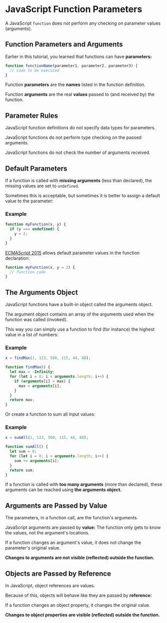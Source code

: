 # JavaScript Function Parameters

A JavaScript `function` does not perform any checking on parameter values (arguments).


## Function Parameters and Arguments
Earlier in this tutorial, you learned that functions can have **parameters:**
```js
function functionName(parameter1, parameter2, parameter3) {
  // code to be executed
}
```

Function **parameters** are the **names** listed in the function definition.

Function **arguments** are the real **values** passed to (and received by) the function.



## Parameter Rules
JavaScript function definitions do not specify data types for parameters.

JavaScript functions do not perform type checking on the passed arguments.

JavaScript functions do not check the number of arguments received.



## Default Parameters
If a function is called with **missing arguments** (less than declared), the missing values are set to `undefined`.

Sometimes this is acceptable, but sometimes it is better to assign a default value to the parameter:

### Example
```js
function myFunction(x, y) {
  if (y === undefined) {
    y = 2;
  }
}
```

[ECMAScript 2015](https://www.w3schools.com/js/js_es6.asp) allows default parameter values in the function declaration:
```js
function myFunction(x, y = 2) {
  // function code
}
```


## The Arguments Object
JavaScript functions have a built-in object called the arguments object.

The argument object contains an array of the arguments used when the function was called (invoked).

This way you can simply use a function to find (for instance) the highest value in a list of numbers:

### Example
```js
x = findMax(1, 123, 500, 115, 44, 88);

function findMax() {
  let max = -Infinity;
  for (let i = 0; i < arguments.length; i++) {
    if (arguments[i] > max) {
      max = arguments[i];
    }
  }
  return max;
}
```

Or create a function to sum all input values:

### Example
```js
x = sumAll(1, 123, 500, 115, 44, 88);

function sumAll() {
  let sum = 0;
  for (let i = 0; i < arguments.length; i++) {
    sum += arguments[i];
  }
  return sum;
}
```


If a function is called with **too many arguments** (more than declared), these arguments can be reached using **the arguments object.**


## Arguments are Passed by Value
The parameters, in a function call, are the function's arguments.

JavaScript arguments are passed by **value:** The function only gets to know the values, not the argument's locations.

If a function changes an argument's value, it does not change the parameter's original value.

**Changes to arguments are not visible (reflected) outside the function.**



## Objects are Passed by Reference
In JavaScript, object references are values.

Because of this, objects will behave like they are passed by **reference:**

If a function changes an object property, it changes the original value.

**Changes to object properties are visible (reflected) outside the function.**


